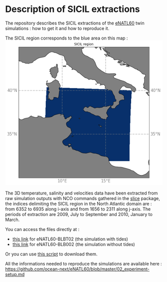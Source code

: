 # Description of SICIL extractions

The repository describes the SICIL extractions of the [eNATL60](https://github.com/ocean-next/eNATL60) twin simulations : how to get it and how to reproduce it.

The SICIL region corresponds to the blue area on this map :
![SICIL map](maps/region_SICIL.png)

The 3D temperature, salinity and velocities data have been extracted from raw simulation outputs with NCO commands gathered in the [slice](https://github.com/aureliealbertmeom/slice) package, the indices delimiting the SICIL region in the North Atlantic domain are : from 6352 to 6935 along i-axis and from 1656 to 2311 along j-axis. The periods of extraction are 2009, July to September and 2010, January to March.

You can access the files directly at :
  - [this link](https://ige-meom-opendap.univ-grenoble-alpes.fr/thredds/catalog/meomopendap/extract/MEOM/eNATL60/eNATL60-BLBT02/1h/SICIL/catalog.html) for eNATL60-BLBT02 (the simulation with tides)
  - [this link](https://ige-meom-opendap.univ-grenoble-alpes.fr/thredds/catalog/meomopendap/extract/MEOM/eNATL60/eNATL60-BLB002/1h/SICIL/catalog.html) for eNATL60-BLB002 (the simulation without tides)

Or you can use [this script](scripts/download-SICIL.ksh) to download them.

All the informations needed to reproduce the simulations are available here : https://github.com/ocean-next/eNATL60/blob/master/02_experiment-setup.md






